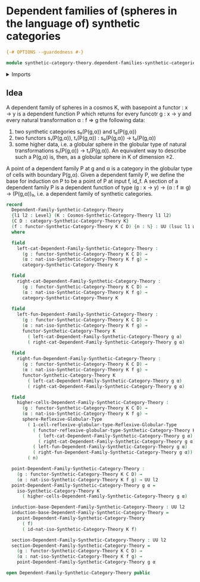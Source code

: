 # Dependent families of (spheres in the language of) synthetic categories

```agda
{-# OPTIONS --guardedness #-}

module synthetic-category-theory.dependent-families-synthetic-categories where
```

<details><summary>Imports</summary>

```agda
open import foundation.universe-levels

open import elementary-number-theory.natural-numbers

open import globular-types.reflexive-globular-types
open import globular-types.globular-spheres-reflexive-globular-types

open import synthetic-category-theory.synthetic-categories 
```

</details>

## Idea

A dependent family of spheres in a cosmos K, with basepoint a functor : x → y is
a dependent function P which returns for every funcotr g : x → y and every
natural transformation α : f ⇒ g the following data:
  1) two synthetic categories s₀(P(g,α)) and t₀(P(g,α))
  2) two functors s₁(P(g,α)), t₁(P(g,α)) : s₀(P(g,α)) → t₀(P(g,α))
  3) some higher data, i.e. a globular sphere in the globular type of natural
    transformations s₁(P(g,α)) → t₁(P(g,α)).
An equivalent way to describe such a P(g,α) is, then, as a globular sphere in K
of dimension ≥2.

A point of a dependent family P at g and α is a category in the globular type
of cells with boundary P(g,α).  Given a dependent family P, we define the base
for induction on P to be a point of P at input f, id_f. A section of a dependent 
family P is a dependent function of type (g : x → y) → (α : f ≅ g) → (P(g,α))₀,
i.e. a dependent family of synthetic categories. 

```agda 
record
  Dependent-Family-Synthetic-Category-Theory
  {l1 l2 : Level} (K : Cosmos-Synthetic-Category-Theory l1 l2)
  {C D : category-Synthetic-Category-Theory K}
  (f : functor-Synthetic-Category-Theory K C D) {n : ℕ} : UU (lsuc l1 ⊔ lsuc l2)
  where

  field
    left-cat-Dependent-Family-Synthetic-Category-Theory :
      (g : functor-Synthetic-Category-Theory K C D) →
      (α : nat-iso-Synthetic-Category-Theory K f g) →
      category-Synthetic-Category-Theory K

  field
    right-cat-Dependent-Family-Synthetic-Category-Theory :
      (g : functor-Synthetic-Category-Theory K C D) →
      (α : nat-iso-Synthetic-Category-Theory K f g) →
      category-Synthetic-Category-Theory K
  
  field
    left-fun-Dependent-Family-Synthetic-Category-Theory :
      (g : functor-Synthetic-Category-Theory K C D) →
      (α : nat-iso-Synthetic-Category-Theory K f g) →
      functor-Synthetic-Category-Theory K
        ( left-cat-Dependent-Family-Synthetic-Category-Theory g α)
        ( right-cat-Dependent-Family-Synthetic-Category-Theory g α)
    
  field
    right-fun-Dependent-Family-Synthetic-Category-Theory :
      (g : functor-Synthetic-Category-Theory K C D) →
      (α : nat-iso-Synthetic-Category-Theory K f g) →
      functor-Synthetic-Category-Theory K
        ( left-cat-Dependent-Family-Synthetic-Category-Theory g α)
        ( right-cat-Dependent-Family-Synthetic-Category-Theory g α)

  field
    higher-cells-Dependent-Family-Synthetic-Category-Theory :
      (g : functor-Synthetic-Category-Theory K C D) →
      (α : nat-iso-Synthetic-Category-Theory K f g) →
      sphere-Reflexive-Globular-Type
        ( 1-cell-reflexive-globular-type-Reflexive-Globular-Type
          ( functor-reflexive-globular-type-Synthetic-Category-Theory K
            ( left-cat-Dependent-Family-Synthetic-Category-Theory g α)
            ( right-cat-Dependent-Family-Synthetic-Category-Theory g α))
          ( left-fun-Dependent-Family-Synthetic-Category-Theory g α)
          ( right-fun-Dependent-Family-Synthetic-Category-Theory g α))
        ( n)

  point-Dependent-Family-Synthetic-Category-Theory :
    (g : functor-Synthetic-Category-Theory K C D) →
    (α : nat-iso-Synthetic-Category-Theory K f g) → UU l2
  point-Dependent-Family-Synthetic-Category-Theory g α =
    iso-Synthetic-Category-Theory K
      ( higher-cells-Dependent-Family-Synthetic-Category-Theory g α)

  induction-base-Dependent-Family-Synthetic-Category-Theory : UU l2
  induction-base-Dependent-Family-Synthetic-Category-Theory =
    point-Dependent-Family-Synthetic-Category-Theory
      ( f)
      ( id-nat-iso-Synthetic-Category-Theory K f)

  section-Dependent-Family-Synthetic-Category-Theory : UU l2
  section-Dependent-Family-Synthetic-Category-Theory = 
    (g : functor-Synthetic-Category-Theory K C D) →
    (α : nat-iso-Synthetic-Category-Theory K f g) →
    point-Dependent-Family-Synthetic-Category-Theory g α

open Dependent-Family-Synthetic-Category-Theory public
```